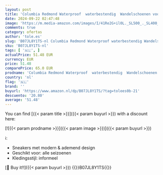 ```yaml
---
layout: post
title: 'Columbia Redmond Waterproof  waterbestendig  Wandelschoenen voor Kinderen  Zwart  Black/Flame   33 EU'
date: 2024-09-22 02:47:48
image: 'https://m.media-amazon.com/images/I/41Re2G+il0L._SL500_._SL400_.jpg'
comments: true
category: ofertas
author: 'tole.es'
slug: 'B07JL8Y1TS-nl Columbia Redmond Waterproof waterbestendig Wandelschoenen...'
sku: 'B07JL8Y1TS-nl'
tags: [ '🇳🇱', ]
actualPrice: 51.48 EUR
currency: EUR
price: 51.48
comparePrice: 65.0 EUR
prodname: 'Columbia Redmond Waterproof  waterbestendig  Wandelschoenen voor Kinderen  Zwart  Black/Flame   33 EU'
country: 'nl'
flag: '🇳🇱'
brand: ''
buyurl: 'https://www.amazon.nl/dp/B07JL8Y1TS/?tag=tolees0b-21'
descuento: '20.80'
average: '51.48'
---
```


You can find [{{< param title >}}]({{< param buyurl >}}) with a discount here:

[![{{< param prodname >}}]({{< param image >}})]({{< param buyurl >}})

ℹ️:

- Sneakers met modern & ademend design
- Geschikt voor: alle seizoenen
- Kledingsstijl: informeel

[🛒 Buy it!!]({{< param buyurl >}})
{{<world>}}B07JL8Y1TS{{</world>}}
